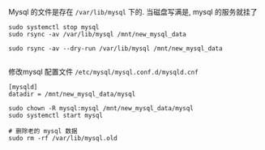 Mysql 的文件是存在 `/var/lib/mysql` 下的. 当磁盘写满是, mysql 的服务就挂了

```shell
sudo systemctl stop mysql
sudo rsync -av /var/lib/mysql /mnt/new_mysql_data

sudo rsync -av --dry-run /var/lib/mysql /mnt/new_mysql_data


```

修改mysql 配置文件 `/etc/mysql/mysql.conf.d/mysqld.cnf`

```shell
[mysqld]
datadir = /mnt/new_mysql_data/mysql
```


```shell
sudo chown -R mysql:mysql /mnt/new_mysql_data/mysql
sudo systemctl start mysql

# 删除老的 mysql 数据
sudo rm -rf /var/lib/mysql.old 

```